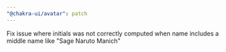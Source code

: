 ```yaml
---
"@chakra-ui/avatar": patch
---
```


Fix issue where initials was not correctly computed when name includes a middle name like "Sage Naruto Manich"

